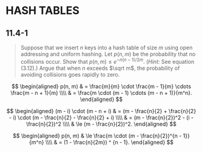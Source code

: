 # HASH TABLES

## 11.4-1

> Suppose that we insert $n$ keys into a hash table of size $m$ using open addressing and uniform hashing. Let $p(n, m)$ be the probability that no collisions occur. Show that $p(n, m) \le e^{-n(n - 1) / 2m}$. ($\textit{Hint:}$ See equation $\text{(3.12)}$.) Argue that when $n$ exceeds $\sqrt m$, the probability of avoiding collisions goes rapidly to zero.

$$
\begin{aligned}
p(n, m) & = \frac{m}{m} \cdot \frac{m - 1}{m} \cdots \frac{m - n + 1}{m} \\\\
        & = \frac{m \cdot (m - 1) \cdots (m - n + 1)}{m^n}.
\end{aligned}
$$

$$
\begin{aligned}
(m - i) \cdot (m - n + i)
    & =    (m - \frac{n}{2} + \frac{n}{2} - i) \cdot (m - \frac{n}{2} - \frac{n}{2} + i) \\\\
    & =    (m - \frac{n}{2})^2 - (i - \frac{n}{2})^2 \\\\
    & \le  (m - \frac{n}{2})^2.
\end{aligned}
$$

$$
\begin{aligned}
p(n, m) & \le \frac{m \cdot (m - \frac{n}{2})^{n - 1}}{m^n} \\\\
        & =   (1 - \frac{n}{2m}) ^ {n - 1}.
\end{aligned}
$$

